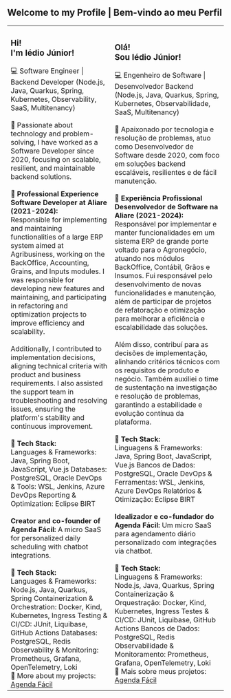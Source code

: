 ## Welcome to my Profile | Bem-vindo ao meu Perfil

<div align="center">
  <table>
    <tr>
      <td>
        <h3>Hi!<br/>I'm Iédio Júnior!</h3>
        💻 Software Engineer | Backend Developer (Node.js, Java, Quarkus, Spring, Kubernetes, Observability, SaaS, Multitenancy)
        <br/><br/>
        🚀 Passionate about technology and problem-solving, I have worked as a Software Developer since 2020, focusing on scalable, resilient, and maintainable backend solutions.
        <br/><br/>
        🔹 <b>Professional Experience</b>
        <br/>
        <b>Software Developer at Aliare (2021-2024):</b>
        <br/>
        Responsible for implementing and maintaining functionalities of a large ERP system aimed at Agribusiness, working on the BackOffice, Accounting, Grains, and Inputs modules. I was responsible for developing new features and maintaining, and participating in refactoring and optimization projects to improve efficiency and scalability.
        <br/><br/>
        Additionally, I contributed to implementation decisions, aligning technical criteria with product and business requirements. I also assisted the support team in troubleshooting and resolving issues, ensuring the platform's stability and continuous improvement.
        <br/><br/>
        🔧 <b>Tech Stack:</b>
        <br/>
        Languages & Frameworks: Java, Spring Boot, JavaScript, Vue.js  
        Databases: PostgreSQL, Oracle  
        DevOps & Tools: WSL, Jenkins, Azure DevOps  
        Reporting & Optimization: Eclipse BIRT  
        <br/><br/>
        <b>Creator and co-founder of Agenda Fácil:</b> A micro SaaS for personalized daily scheduling with chatbot integrations.
        <br/><br/>
        🔧 <b>Tech Stack:</b>
        <br/>
        Languages & Frameworks: Node.js, Java, Quarkus, Spring  
        Containerization & Orchestration: Docker, Kind, Kubernetes, Ingress  
        Testing & CI/CD: JUnit, Liquibase, GitHub Actions  
        Databases: PostgreSQL, Redis  
        Observability & Monitoring: Prometheus, Grafana, OpenTelemetry, Loki  
        <br/>
        📌 More about my projects:  
        <a href="https://github.com/pescador95/agendafacil">Agenda Fácil</a>
      </td>
      <td>
        <h3>Olá!<br/>Sou Iédio Júnior!</h3>
        💻 Engenheiro de Software | Desenvolvedor Backend (Node.js, Java, Quarkus, Spring, Kubernetes, Observabilidade, SaaS, Multitenancy)
        <br/><br/>
        🚀 Apaixonado por tecnologia e resolução de problemas, atuo como Desenvolvedor de Software desde 2020, com foco em soluções backend escaláveis, resilientes e de fácil manutenção.
        <br/><br/>
        🔹 <b>Experiência Profissional</b>
        <br/>
        <b>Desenvolvedor de Software na Aliare (2021-2024):</b>
        <br/>
        Responsável por implementar e manter funcionalidades em um sistema ERP de grande porte voltado para o Agronegócio, atuando nos módulos BackOffice, Contábil, Grãos e Insumos. Fui responsável pelo desenvolvimento de novas funcionalidades e manutenção, além de participar de projetos de refatoração e otimização para melhorar a eficiência e escalabilidade das soluções.
        <br/><br/>
        Além disso, contribuí para as decisões de implementação, alinhando critérios técnicos com os requisitos de produto e negócio. Também auxiliei o time de sustentação na investigação e resolução de problemas, garantindo a estabilidade e evolução contínua da plataforma.
        <br/><br/>
        🔧 <b>Tech Stack:</b>
        <br/>
        Linguagens & Frameworks: Java, Spring Boot, JavaScript, Vue.js  
        Bancos de Dados: PostgreSQL, Oracle  
        DevOps & Ferramentas: WSL, Jenkins, Azure DevOps  
        Relatórios & Otimização: Eclipse BIRT  
        <br/><br/>
        <b>Idealizador e co-fundador do Agenda Fácil:</b> Um micro SaaS para agendamento diário personalizado com integrações via chatbot.
        <br/><br/>
        🔧 <b>Tech Stack:</b>
        <br/>
        Linguagens & Frameworks: Node.js, Java, Quarkus, Spring  
        Containerização & Orquestração: Docker, Kind, Kubernetes, Ingress  
        Testes & CI/CD: JUnit, Liquibase, GitHub Actions  
        Bancos de Dados: PostgreSQL, Redis  
        Observabilidade & Monitoramento: Prometheus, Grafana, OpenTelemetry, Loki  
        <br/>
        📌 Mais sobre meus projetos:  
        <a href="https://github.com/pescador95/agendafacil">Agenda Fácil</a>
      </td>
    </tr>
  </table>
</div>
